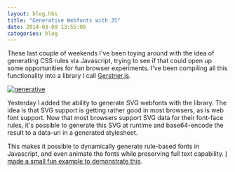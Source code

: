 ```yaml
---
layout: blog.hbs
title: "Generative Webfonts with JS"
date: 2014-03-08 13:55:00
categories: blog
---
```


These last couple of weekends I've been toying around with the idea of
generating CSS rules via Javascript, trying to see if that could open up some
opportunities for fun browser experiments. I've been compiling all this
functionality into a library I call
[Gerstner.js](https://github.com/runemadsen/gerstner.js).

<div class="wide-750">
  <a href="/experiments/generative-webfont"><img alt="generative" src="https://assets.runemadsen.com/blog/webfonts.jpg" /></a>
</div>

Yesterday I added the ability to generate SVG webfonts with the library. The
idea is that SVG support is getting rather good in most browsers, as is web font
support. Now that most browsers support SVG data for their font-face rules, it's
possible to generate this SVG at runtime and base64-encode the result to a
data-uri in a generated stylesheet.

This makes it possible to dynamically generate rule-based fonts in Javascript,
and even animate the fonts while preserving full text capability.
[I made a small fun example to demonstrate this](/experiments/generative-webfont).
